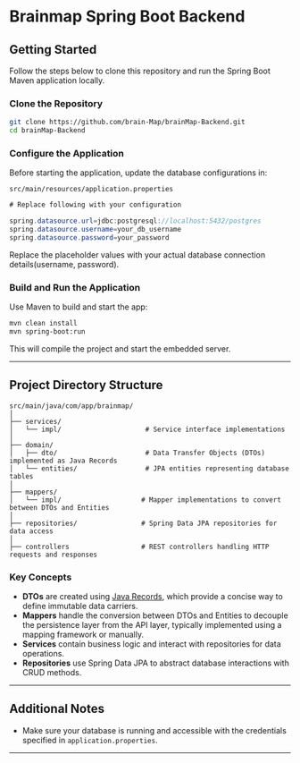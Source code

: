 # Brainmap Spring Boot Backend

## Getting Started

Follow the steps below to clone this repository and run the Spring Boot Maven application locally.

### Clone the Repository

```bash
git clone https://github.com/brain-Map/brainMap-Backend.git
cd brainMap-Backend
````

### Configure the Application

Before starting the application, update the database configurations in:

```src/main/resources/application.properties```

```java
# Replace following with your configuration

spring.datasource.url=jdbc:postgresql://localhost:5432/postgres
spring.datasource.username=your_db_username
spring.datasource.password=your_password
```

Replace the placeholder values with your actual database connection details(username, password).

### Build and Run the Application

Use Maven to build and start the app:

```bash
mvn clean install
mvn spring-boot:run
```

This will compile the project and start the embedded server.

---

## Project Directory Structure

```
src/main/java/com/app/brainmap/
│
├── services/
│   └── impl/                     # Service interface implementations
│
├── domain/
│   ├── dto/                      # Data Transfer Objects (DTOs) implemented as Java Records
│   └── entities/                 # JPA entities representing database tables
│
├── mappers/
│   └── impl/                    # Mapper implementations to convert between DTOs and Entities
│
├── repositories/                # Spring Data JPA repositories for data access
│
├── controllers                  # REST controllers handling HTTP requests and responses
```

### Key Concepts

* **DTOs** are created using [Java Records](https://docs.oracle.com/en/java/javase/17/docs/api/java.base/java/lang/Record.html), which provide a concise way to define immutable data carriers.
* **Mappers** handle the conversion between DTOs and Entities to decouple the persistence layer from the API layer, typically implemented using a mapping framework or manually.
* **Services** contain business logic and interact with repositories for data operations.
* **Repositories** use Spring Data JPA to abstract database interactions with CRUD methods.

---

## Additional Notes

* Make sure your database is running and accessible with the credentials specified in `application.properties`.

---